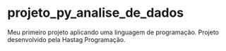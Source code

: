 # projeto_py_analise_de_dados
Meu primeiro projeto aplicando uma linguagem de programação. Projeto desenvolvido pela Hastag Programação.

